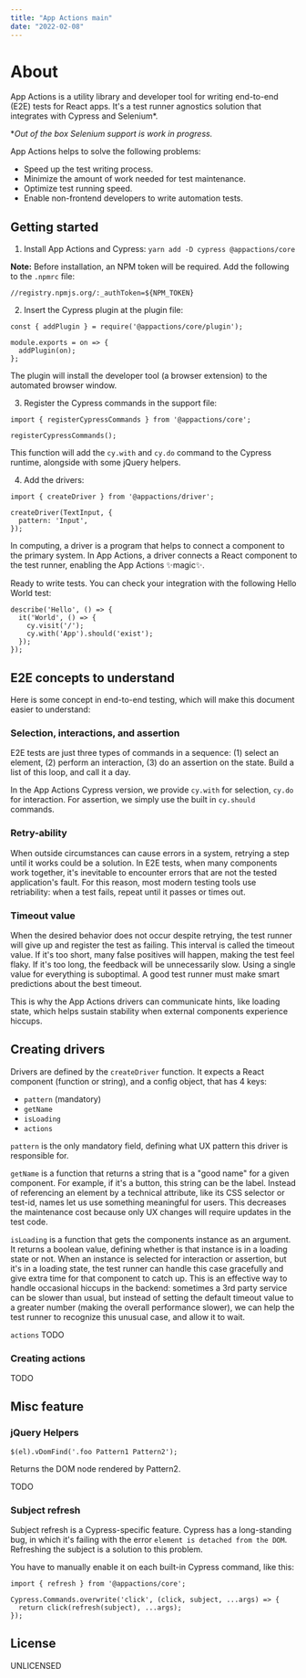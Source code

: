 ```yaml
---
title: "App Actions main"
date: "2022-02-08"
---
```


# About

App Actions is a utility library and developer tool for writing end-to-end (E2E) tests for React apps. It's a test runner agnostics solution that integrates with Cypress and Selenium*.

**Out of the box Selenium support is work in progress.*

App Actions helps to solve the following problems:

- Speed up the test writing process.
- Minimize the amount of work needed for test maintenance.
- Optimize test running speed.
- Enable non-frontend developers to write automation tests.

## Getting started

1. Install App Actions and Cypress: `yarn add -D cypress @appactions/core`

**Note:** Before installation, an NPM token will be required. Add the following to the `.npmrc` file:

```
//registry.npmjs.org/:_authToken=${NPM_TOKEN}
```

2. Insert the Cypress plugin at the plugin file:

```
const { addPlugin } = require('@appactions/core/plugin');

module.exports = on => {
  addPlugin(on);
};
```

The plugin will install the developer tool (a browser extension) to the automated browser window.

3. Register the Cypress commands in the support file:

```
import { registerCypressCommands } from '@appactions/core';

registerCypressCommands();
```

This function will add the `cy.with` and `cy.do` command to the Cypress runtime, alongside with some jQuery helpers.

4. Add the drivers:

```
import { createDriver } from '@appactions/driver';

createDriver(TextInput, {
  pattern: 'Input',
});
```

In computing, a driver is a program that helps to connect a component to the primary system. In App Actions, a driver connects a React component to the test runner, enabling the App Actions ✨magic✨.

Ready to write tests. You can check your integration with the following Hello World test:

```
describe('Hello', () => {
  it('World', () => {
    cy.visit('/');
    cy.with('App').should('exist');
  });
});
```

## E2E concepts to understand

Here is some concept in end-to-end testing, which will make this document easier to understand:

### Selection, interactions, and assertion

E2E tests are just three types of commands in a sequence: (1) select an element, (2) perform an interaction, (3) do an assertion on the state. Build a list of this loop, and call it a day.

In the App Actions Cypress version, we provide `cy.with` for selection, `cy.do` for interaction. For assertion, we simply use the built in `cy.should` commands.

### Retry-ability

When outside circumstances can cause errors in a system, retrying a step until it works could be a solution. In E2E tests, when many components work together, it's inevitable to encounter errors that are not the tested application's fault. For this reason, most modern testing tools use retriability: when a test fails, repeat until it passes or times out.

### Timeout value

When the desired behavior does not occur despite retrying, the test runner will give up and register the test as failing. This interval is called the timeout value. If it's too short, many false positives will happen, making the test feel flaky. If it's too long, the feedback will be unnecessarily slow. Using a single value for everything is suboptimal. A good test runner must make smart predictions about the best timeout.

This is why the App Actions drivers can communicate hints, like loading state, which helps sustain stability when external components experience hiccups.

## Creating drivers

Drivers are defined by the `createDriver` function. It expects a React component (function or string), and a config object, that has 4 keys:

- `pattern` (mandatory)
- `getName`
- `isLoading`
- `actions`

`pattern` is the only mandatory field, defining what UX pattern this driver is responsible for.

`getName` is a function that returns a string that is a "good name" for a given component. For example, if it's a button, this string can be the label. Instead of referencing an element by a technical attribute, like its CSS selector or test-id, names let us use something meaningful for users. This decreases the maintenance cost because only UX changes will require updates in the test code.

`isLoading` is a function that gets the components instance as an argument. It returns a boolean value, defining whether is that instance is in a loading state or not. When an instance is selected for interaction or assertion, but it's in a loading state, the test runner can handle this case gracefully and give extra time for that component to catch up. This is an effective way to handle occasional hiccups in the backend: sometimes a 3rd party service can be slower than usual, but instead of setting the default timeout value to a greater number (making the overall performance slower), we can help the test runner to recognize this unusual case, and allow it to wait.

`actions` TODO

### Creating actions

TODO

## Misc feature

### jQuery Helpers

```
$(el).vDomFind('.foo Pattern1 Pattern2');
```
Returns the DOM node rendered by Pattern2.

TODO

### Subject refresh

Subject refresh is a Cypress-specific feature. Cypress has a long-standing bug, in which it's failing with the error `element is detached from the DOM`. Refreshing the subject is a solution to this problem.

You have to manually enable it on each built-in Cypress command, like this:

```
import { refresh } from '@appactions/core';

Cypress.Commands.overwrite('click', (click, subject, ...args) => {
  return click(refresh(subject), ...args);
});
```

## License

UNLICENSED
